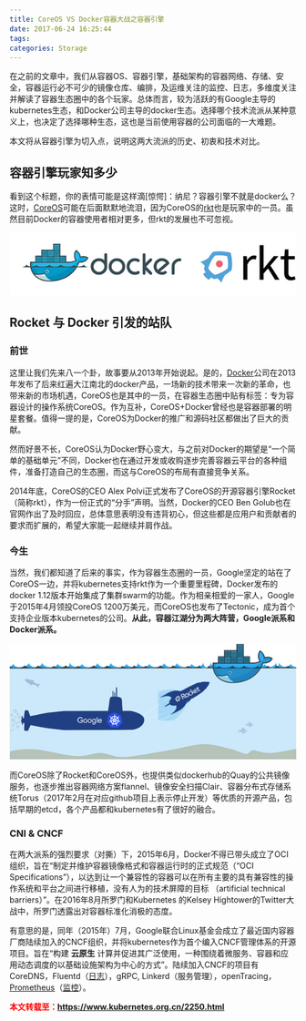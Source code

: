 ```yaml
---
title: CoreOS VS Docker容器大战之容器引擎
date: 2017-06-24 16:25:44
tags:
categories: Storage
---
```


在之前的文章中，我们从容器OS、容器引擎，基础架构的容器网络、存储、安全，容器运行必不可少的镜像仓库、编排，及运维关注的监控、日志，多维度关注并解读了容器生态圈中的各个玩家。总体而言，较为活跃的有Google主导的kubernetes生态，和Docker公司主导的docker生态。选择哪个技术流派从某种意义上，也决定了选择哪种生态，这也是当前使用容器的公司面临的一大难题。

本文将从容器引擎为切入点，说明这两大流派的历史、初衷和技术对比。



## 容器引擎玩家知多少

看到这个标题，你的表情可能是这样滴[惊愕]：纳尼？容器引擎不就是docker么？这时，[CoreOS](https://www.kubernetes.org.cn/tags/coreos)可能在后面默默地流泪，因为CoreOS的[rkt](https://www.kubernetes.org.cn/tags/rkt)也是玩家中的一员。虽然目前Docker的容器使用者相对更多，但rkt的发展也不可忽视。

![docker-and-rtk](/images/storages/kubernetes/docker-and-rkt-logos.png)

## Rocket 与 Docker 引发的站队

### 前世

这里让我们先来八一个卦，故事要从2013年开始说起。是的，[Docker](https://www.kubernetes.org.cn/tags/docker)公司在2013年发布了后来红遍大江南北的docker产品，一场新的技术带来一次新的革命，也带来新的市场机遇，CoreOS也是其中的一员，在容器生态圈中贴有标签：专为容器设计的操作系统CoreOS。作为互补，CoreOS+Docker曾经也是容器部署的明星套餐。值得一提的是，CoreOS为Docker的推广和源码社区都做出了巨大的贡献。



然而好景不长，CoreOS认为Docker野心变大，与之前对Docker的期望是“一个简单的基础单元”不同，Docker也在通过开发或收购逐步完善容器云平台的各种组件，准备打造自己的生态圈，而这与CoreOS的布局有直接竞争关系。

<!-- more -->

2014年底，CoreOS的CEO Alex Polvi正式发布了CoreOS的开源容器引擎Rocket（简称rkt），作为一份正式的“分手”声明。当然，Docker的CEO Ben Golub也在官网作出了及时回应，总体意思表明没有违背初心，但这些都是应用户和贡献者的要求而扩展的，希望大家能一起继续并肩作战。

### 今生

当然，我们都知道了后来的事实，作为容器生态圈的一员，Google坚定的站在了CoreOS一边，并将kubernetes支持rkt作为一个重要里程碑，Docker发布的docker 1.12版本开始集成了集群swarm的功能。作为相亲相爱的一家人，Google于2015年4月领投CoreOS 1200万美元，而CoreOS也发布了Tectonic，成为首个支持企业版本kubernetes的公司。**从此，容器江湖分为两大阵营，Google派系和Docker派系。**

![img](/images/storages/kubernetes/google-rkt-docker-battel.png)

而CoreOS除了Rocket和CoreOS外，也提供类似dockerhub的Quay的公共镜像服务，也逐步推出容器网络方案flannel、镜像安全扫描Clair、容器分布式存储系统Torus（2017年2月在对应github项目上表示停止开发）等优质的开源产品，包括早期的etcd，各个产品都和kubernetes有了很好的融合。

### CNI & CNCF

在两大派系的强烈要求（对撕）下，2015年6月，Docker不得已带头成立了OCI组织，旨在“制定并维护容器镜像格式和容器运行时的正式规范（“OCI Specifications”），以达到让一个兼容性的容器可以在所有主要的具有兼容性的操作系统和平台之间进行移植，没有人为的技术屏障的目标 （artificial technical barriers）”。在2016年8月所罗门和Kubernetes 的Kelsey Hightower的Twitter大战中，所罗门透露出对容器标准化消极的态度。

有意思的是，同年（2015年）7月，Google联合Linux基金会成立了最近国内容器厂商陆续加入的CNCF组织，并将kubernetes作为首个编入CNCF管理体系的开源项目。旨在“构建 **云原生** 计算并促进其广泛使用，一种围绕着微服务、容器和应用动态调度的以基础设施架构为中心的方式”。陆续加入CNCF的项目有CoreDNS，Fluentd（[日志](https://www.kubernetes.org.cn/tags/%e6%97%a5%e5%bf%97)），gRPC, Linkerd（服务管理），openTracing，[Prometheus](https://www.kubernetes.org.cn/tags/prometheus)（[监控](https://www.kubernetes.org.cn/tags/%e7%9b%91%e6%8e%a7)）。



<font color="red"> **本文转载至：https://www.kubernetes.org.cn/2250.html** </font>
